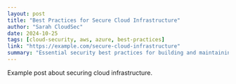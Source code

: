 ```yaml
---
layout: post
title: "Best Practices for Secure Cloud Infrastructure"
author: "Sarah CloudSec"
date: 2024-10-25
tags: [cloud-security, aws, azure, best-practices]
link: "https://example.com/secure-cloud-infrastructure"
summary: "Essential security best practices for building and maintaining secure cloud infrastructure across AWS, Azure, and GCP. Covers identity management, network security, and compliance requirements."
---
```


Example post about securing cloud infrastructure.
